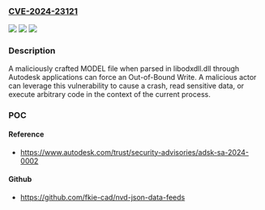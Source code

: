 ### [CVE-2024-23121](https://cve.mitre.org/cgi-bin/cvename.cgi?name=CVE-2024-23121)
![](https://img.shields.io/static/v1?label=Product&message=Autodesk%20applications&color=blue)
![](https://img.shields.io/static/v1?label=Version&message=%3D%202024%2C%202023%2C%202022%2C%202021%20&color=brighgreen)
![](https://img.shields.io/static/v1?label=Vulnerability&message=CWE-787%20Out-of-bounds%20Write&color=brighgreen)

### Description

A maliciously crafted MODEL file when parsed in libodxdll.dll through Autodesk applications can force an Out-of-Bound Write. A malicious actor can leverage this vulnerability to cause a crash, read sensitive data, or execute arbitrary code in the context of the current process.

### POC

#### Reference
- https://www.autodesk.com/trust/security-advisories/adsk-sa-2024-0002

#### Github
- https://github.com/fkie-cad/nvd-json-data-feeds

